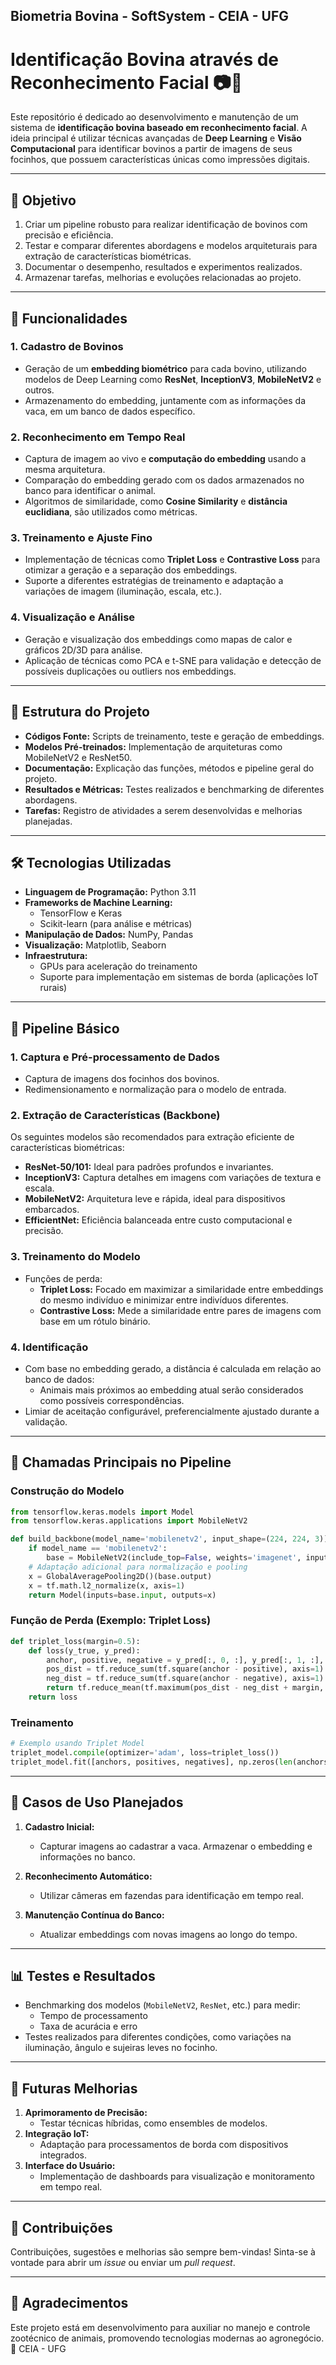 ## Biometria Bovina - SoftSystem - CEIA - UFG
# Identificação Bovina através de Reconhecimento Facial 📷🐄

Este repositório é dedicado ao desenvolvimento e manutenção de um sistema de **identificação bovina baseado em reconhecimento facial**. A ideia principal é utilizar técnicas avançadas de **Deep Learning** e **Visão Computacional** para identificar bovinos a partir de imagens de seus focinhos, que possuem características únicas como impressões digitais.

---

## 📌 Objetivo
1. Criar um pipeline robusto para realizar identificação de bovinos com precisão e eficiência.
2. Testar e comparar diferentes abordagens e modelos arquiteturais para extração de características biométricas.
3. Documentar o desempenho, resultados e experimentos realizados.
4. Armazenar tarefas, melhorias e evoluções relacionadas ao projeto.

---

## 🚀 Funcionalidades

### 1. **Cadastro de Bovinos**
- Geração de um **embedding biométrico** para cada bovino, utilizando modelos de Deep Learning como **ResNet**, **InceptionV3**, **MobileNetV2** e outros.
- Armazenamento do embedding, juntamente com as informações da vaca, em um banco de dados específico.

### 2. **Reconhecimento em Tempo Real**
- Captura de imagem ao vivo e **computação do embedding** usando a mesma arquitetura.
- Comparação do embedding gerado com os dados armazenados no banco para identificar o animal.
- Algoritmos de similaridade, como **Cosine Similarity** e **distância euclidiana**, são utilizados como métricas.

### 3. **Treinamento e Ajuste Fino**
- Implementação de técnicas como **Triplet Loss** e **Contrastive Loss** para otimizar a geração e a separação dos embeddings.
- Suporte a diferentes estratégias de treinamento e adaptação a variações de imagem (iluminação, escala, etc.).

### 4. **Visualização e Análise**
- Geração e visualização dos embeddings como mapas de calor e gráficos 2D/3D para análise.
- Aplicação de técnicas como PCA e t-SNE para validação e detecção de possíveis duplicações ou outliers nos embeddings.

---

## 📂 Estrutura do Projeto

- **Códigos Fonte:** Scripts de treinamento, teste e geração de embeddings.
- **Modelos Pré-treinados:** Implementação de arquiteturas como MobileNetV2 e ResNet50.
- **Documentação:** Explicação das funções, métodos e pipeline geral do projeto.
- **Resultados e Métricas:** Testes realizados e benchmarking de diferentes abordagens.
- **Tarefas:** Registro de atividades a serem desenvolvidas e melhorias planejadas.

---

## 🛠️ Tecnologias Utilizadas
- **Linguagem de Programação:** Python 3.11
- **Frameworks de Machine Learning:** 
  - TensorFlow e Keras
  - Scikit-learn (para análise e métricas)
- **Manipulação de Dados:** NumPy, Pandas
- **Visualização:** Matplotlib, Seaborn
- **Infraestrutura:**
  - GPUs para aceleração do treinamento
  - Suporte para implementação em sistemas de borda (aplicações IoT rurais)
  
---

## 📝 Pipeline Básico

### 1. Captura e Pré-processamento de Dados
- Captura de imagens dos focinhos dos bovinos.
- Redimensionamento e normalização para o modelo de entrada.

### 2. Extração de Características (Backbone)
Os seguintes modelos são recomendados para extração eficiente de características biométricas:
- **ResNet-50/101:** Ideal para padrões profundos e invariantes.
- **InceptionV3:** Captura detalhes em imagens com variações de textura e escala.
- **MobileNetV2:** Arquitetura leve e rápida, ideal para dispositivos embarcados.
- **EfficientNet:** Eficiência balanceada entre custo computacional e precisão.
  
### 3. Treinamento do Modelo
- Funções de perda:
  - **Triplet Loss:** Focado em maximizar a similaridade entre embeddings do mesmo indivíduo e minimizar entre indivíduos diferentes.
  - **Contrastive Loss:** Mede a similaridade entre pares de imagens com base em um rótulo binário.

### 4. Identificação
- Com base no embedding gerado, a distância é calculada em relação ao banco de dados:
  - Animais mais próximos ao embedding atual serão considerados como possíveis correspondências.
- Limiar de aceitação configurável, preferencialmente ajustado durante a validação.

---

## 🎯 Chamadas Principais no Pipeline

### Construção do Modelo
```python
from tensorflow.keras.models import Model
from tensorflow.keras.applications import MobileNetV2

def build_backbone(model_name='mobilenetv2', input_shape=(224, 224, 3)):
    if model_name == 'mobilenetv2':
        base = MobileNetV2(include_top=False, weights='imagenet', input_shape=input_shape)
    # Adaptação adicional para normalização e pooling
    x = GlobalAveragePooling2D()(base.output)
    x = tf.math.l2_normalize(x, axis=1)
    return Model(inputs=base.input, outputs=x)
```

### Função de Perda (Exemplo: Triplet Loss)
```python
def triplet_loss(margin=0.5):
    def loss(y_true, y_pred):
        anchor, positive, negative = y_pred[:, 0, :], y_pred[:, 1, :], y_pred[:, 2, :]
        pos_dist = tf.reduce_sum(tf.square(anchor - positive), axis=1)
        neg_dist = tf.reduce_sum(tf.square(anchor - negative), axis=1)
        return tf.reduce_mean(tf.maximum(pos_dist - neg_dist + margin, 0.0))
    return loss
```

### Treinamento
```python
# Exemplo usando Triplet Model
triplet_model.compile(optimizer='adam', loss=triplet_loss())
triplet_model.fit([anchors, positives, negatives], np.zeros(len(anchors)), epochs=10)
```

---

## 🧬 Casos de Uso Planejados

1. **Cadastro Inicial:**
   - Capturar imagens ao cadastrar a vaca. Armazenar o embedding e informações no banco.

2. **Reconhecimento Automático:**
   - Utilizar câmeras em fazendas para identificação em tempo real.

3. **Manutenção Contínua do Banco:**
   - Atualizar embeddings com novas imagens ao longo do tempo.

---

## 📊 Testes e Resultados
- Benchmarking dos modelos (`MobileNetV2`, `ResNet`, etc.) para medir:
  - Tempo de processamento
  - Taxa de acurácia e erro
- Testes realizados para diferentes condições, como variações na iluminação, ângulo e sujeiras leves no focinho.

---

## 🔮 Futuras Melhorias
1. **Aprimoramento de Precisão:**
   - Testar técnicas híbridas, como ensembles de modelos.
2. **Integração IoT:**
   - Adaptação para processamentos de borda com dispositivos integrados.
3. **Interface do Usuário:**
   - Implementação de dashboards para visualização e monitoramento em tempo real.

---

## 🤝 Contribuições
Contribuições, sugestões e melhorias são sempre bem-vindas! Sinta-se à vontade para abrir um *issue* ou enviar um *pull request*.

---

## 🐾 Agradecimentos
Este projeto está em desenvolvimento para auxiliar no manejo e controle zootécnico de animais, promovendo tecnologias modernas ao agronegócio. 🌱
CEIA - UFG
